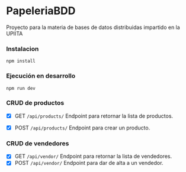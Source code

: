 # PapeleriaBDD
Proyecto para la materia de bases de datos distribuidas impartido en la UPIITA

### Instalacion
```
npm install
```
### Ejecución en desarrollo
```
npm run dev
```

### CRUD de productos
- [X] GET `/api/products/` Endpoint para retornar la lista de productos.
- [X] POST `/api/products/` Endpoint para crear un producto.


### CRUD de vendedores
- [X] GET `/api/vendor/` Endpoint para retornar la lista de vendedores.
- [X] POST `/api/vendor/` Endpoint para dar de alta a un vendedor.
